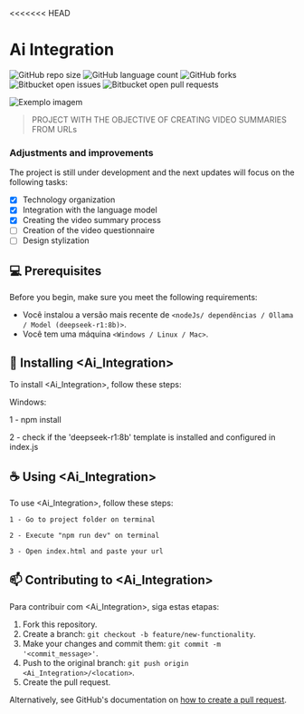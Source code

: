 <<<<<<< HEAD
# Ai Integration

![GitHub repo size](https://img.shields.io/github/repo-size/iuricode/README-template?style=for-the-badge)
![GitHub language count](https://img.shields.io/github/languages/count/iuricode/README-template?style=for-the-badge)
![GitHub forks](https://img.shields.io/github/forks/iuricode/README-template?style=for-the-badge)
![Bitbucket open issues](https://img.shields.io/bitbucket/issues/iuricode/README-template?style=for-the-badge)
![Bitbucket open pull requests](https://img.shields.io/bitbucket/pr-raw/iuricode/README-template?style=for-the-badge)

<img src="imagem.png" alt="Exemplo imagem">

> PROJECT WITH THE OBJECTIVE OF CREATING VIDEO SUMMARIES FROM URLs

### Adjustments and improvements

The project is still under development and the next updates will focus on the following tasks:

- [x] Technology organization
- [x] Integration with the language model
- [x] Creating the video summary process
- [ ] Creation of the video questionnaire
- [ ] Design stylization

## 💻 Prerequisites

Before you begin, make sure you meet the following requirements:

- Você instalou a versão mais recente de `<nodeJs/ dependências / Ollama / Model (deepseek-r1:8b)>`.
- Você tem uma máquina `<Windows / Linux / Mac>`.

## 🚀 Installing <Ai_Integration>

To install <Ai_Integration>, follow these steps:

Windows:

1 - npm install

2 - check if the 'deepseek-r1:8b' template is installed and configured in index.js

## ☕ Using <Ai_Integration>

To use <Ai_Integration>, follow these steps:

```
1 - Go to project folder on terminal

2 - Execute "npm run dev" on terminal

3 - Open index.html and paste your url 
```

## 📫 Contributing to <Ai_Integration>

Para contribuir com <Ai_Integration>, siga estas etapas:

1. Fork this repository.
2. Create a branch: `git checkout -b feature/new-functionality`.
3. Make your changes and commit them: `git commit -m '<commit_message>'`.
4. Push to the original branch: `git push origin <Ai_Integration>/<location>`.
5. Create the pull request.

Alternatively, see GitHub's documentation on [how to create a pull request](https://help.github.com/en/github/collaborating-with-issues-and-pull-requests/creating-a-pull-request).